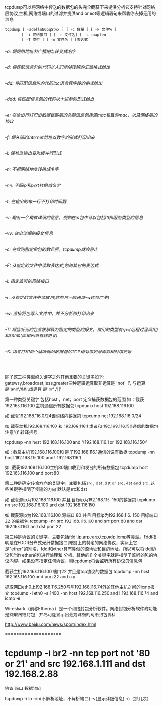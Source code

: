 tcpdump可以将网络中传送的数据包的头完全截获下来提供分析它支持针对网络层协议,主机,网络或端口的过滤并提供and or not等逻辑语句来帮助你去掉无用的信息

```shell
tcpdump [ -adeflnNOpqStvx ] [ -c 数量 ] [ -F 文件名 ]
　　　　 [ -i 网络接口 ] [ -r 文件名] [ -s snaplen ]
　　　　 [ -T 类型 ] [ -w 文件名 ] [表达式 ]
```
###### -a: 将网络地址和广播地址转变成名字
###### -d: 将匹配信息包的代码以人们能够理解的汇编格式给出
###### -dd: 将匹配信息包的代码以c语言程序段的格式给出
###### -ddd: 将匹配信息包的代码以十进制的形式给出
###### -e: 在输出行打印出数据链路层的头部信息包括源mac和目的mac，以及网络层的协议
###### -f: 将外部的Internet地址以数字的形式打印出来
###### -l: 使标准输出变为缓冲行形式
###### -n: 不把网络地址转换成名字
###### -nn: 不把ip和port转换成名字
###### -t: 在输出的每一行不打印时间戳
###### -v: 输出一个稍微详细的信息，例如在ip包中可以包括ttl和服务类型的信息
###### -vv: 输出详细的报文信息
###### -c: 在收到指定的包的数目后，tcpdump就会停止
###### -F: 从指定的文件中读取表达式,忽略其它的表达式
###### -i: 指定监听的网络接口
###### -r: 从指定的文件中读取包(这些包一般通过-w选项产生)
###### -w: 直接将包写入文件中，并不分析和打印出来
###### -T: 将监听到的包直接解释为指定的类型的报文，常见的类型有rpc(远程过程调用)和snmp(简单网络管理协议)
###### -S: 指定打印每个监听到的数据包的TCP绝对序列号而非相对序列号

<br>

除了这三种类型的关键字之外其他重要的关键字如下: gateway,broadcast,less,greater三种逻辑运算取非运算是 'not' '!', 与运算是'and','&&';或运算 是'or' ,'||'

第一种类型关键字 包括host ，net，port  定义捕获数据包的范围
如：截获192.168.116.100 主机通信所有数据包
tcpdump host 192.168.116.100	

如:截获192.168.116.0/24该网络内数据包
tcpdump net 192.168.116.0/24

如:截获主机192.168.116.100 和 192.168.116.1 或者和 192.168.116.150通信的数据包 注意'()' 转译括号

tcpdump -nn host 192.168.116.100 and '(192.168.116.1 or 192.168.116.150)'

如 : 截获主机192.168.116.100和 除了192.168.116.1通信的说有数据
tcpdump -nn host 192.168.116.100 and ! 192.168.116.1

如: 截获192.168.116.100主机80端口收到和发出的所有数据包
tcpdump host 192.168.116.100 and port 80

第二种是确定传输方向的关键字，主要包括src , dst ,dst or src, dst and src ,这些关键字指明了传输的方向 默认是src和dst	

如:截获源ip为192.168.116.100 并且 目标ip为192.168.116. 150的数据包
tcpdump -nn src 192.168.116.100 and dst 192.168.116.150

如:截获源ip为192.168.116.100 源端口 80  并且 目标ip为192.168.116. 150 目标端口 22 的数据包
tcpdump -nn src 192.168.116.100 and src port 80 and dst 192.168.116.1 and dst port 22


第三种是协议的关键字，主要包括fddi,ip,arp,rarp,tcp,udp,icmp等类型。Fddi指明是在FDDI(分布式光纤数据接口网络)上的特定的网络协议，实际上它是"ether"的别名，fddi和ether具有类似的源地址和目的地址，所以可以将fddi协议包当作ether的包进行处理和 分析。其他的几个关键字就是指明了监听的包的协议内容。如果没有指定任何协议，则tcpdump将会监听所有协议的信息包

截获主机192.168.116.100 端口22 并且是tcp协议的数据包
tcpdump -nn host 192.168.116.100 and port 22 and tcp

抓取网口eth0上192.168.116.250与除192.168.116.74外的其他主机之间的icmp报文
tcpdump -i eth0 -s 1400 -nn host 192.168.116.250 and ! 192.168.116.74 and icmp -e

Wireshark（前称Ethereal）是一个网络封包分析软件。网络封包分析软件的功能是撷取网络封包，并尽可能显示出最为详细的网络封包资料

http://www.baidu.com/news/sport/index.html

====================



# tcpdump -i br2   -nn tcp port not '80 or 21' and src 192.168.1.111 and dst 192.168.2.88
协议
端口
数据流向


tcpdump -i lo -nn(不解析地址，不解析端口) -v(显示详细信息) -c（抓几次）











